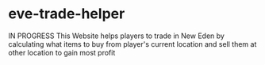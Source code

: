# eve-trade-helper
IN PROGRESS
This Website helps players to trade in New Eden by calculating what items to buy from player's current location and sell them at other location to gain most profit
